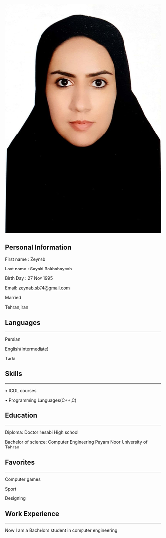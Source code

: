 <img src="zs.jpg">

## Personal Information

First name : Zeynab

Last name : Sayahi Bakhshayesh

Birth Day : 27 Nov 1995

Email: zeynab.sb74@gmail.com

Married

Tehran,iran

## Languages
----
Persian

English(Intermediate)

Turki

## Skills
----
• ICDL courses

• Programming Languages(C++,C)

## Education
----
Diploma: Doctor hesabi High school

Bachelor of science: Computer Engineering Payam Noor University of Tehran

## Favorites
----
Computer games

Sport

Designing

## Work Experience
----
Now I am a Bachelors student in computer engineering
